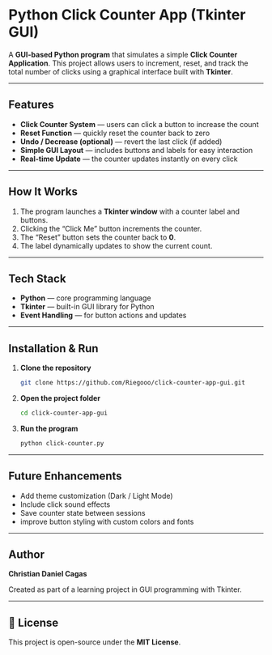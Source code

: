 #  Python Click Counter App (Tkinter GUI)

A **GUI-based Python program** that simulates a simple **Click Counter Application**.
This project allows users to increment, reset, and track the total number of clicks using a graphical interface built with **Tkinter**.

---

##  Features

* **Click Counter System** — users can click a button to increase the count
* **Reset Function** — quickly reset the counter back to zero
* **Undo / Decrease (optional)** — revert the last click (if added)
* **Simple GUI Layout** — includes buttons and labels for easy interaction
* **Real-time Update** — the counter updates instantly on every click

---

##  How It Works

1. The program launches a **Tkinter window** with a counter label and buttons.
2. Clicking the “Click Me” button increments the counter.
3. The “Reset” button sets the counter back to **0**.
4. The label dynamically updates to show the current count.

---

##  Tech Stack

* **Python** — core programming language
* **Tkinter** — built-in GUI library for Python
* **Event Handling** — for button actions and updates

---

##  Installation & Run

1. **Clone the repository**

   ```bash
   git clone https://github.com/Riegooo/click-counter-app-gui.git
   ```

2. **Open the project folder**

   ```bash
   cd click-counter-app-gui
   ```

3. **Run the program**

   ```bash
   python click-counter.py
   ```

---

##  Future Enhancements

* Add theme customization (Dark / Light Mode)
* Include click sound effects
* Save counter state between sessions
* improve button styling with custom colors and fonts

---

##  Author

**Christian Daniel Cagas**

 Created as part of a learning project in GUI programming with Tkinter.

---

## 📝 License

This project is open-source under the **MIT License**.

